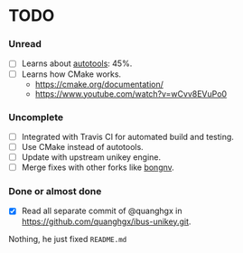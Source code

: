 # TODO

### Unread
- [ ] Learns about [autotools](https://www.lrde.epita.fr/~adl/autotools.html): 45%.
- [ ] Learns how CMake works.
  - https://cmake.org/documentation/
  - https://www.youtube.com/watch?v=wCvv8EVuPo0

### Uncomplete

- [ ] Integrated with Travis CI for automated build and testing.
- [ ] Use CMake instead of autotools.
- [ ] Update with upstream unikey engine.
- [ ] Merge fixes with other forks like [bongnv](https://github.com/bongnv/ibus-unikey).

### Done or almost done
- [x] Read all separate commit of @quanghgx in https://github.com/quanghgx/ibus-unikey.git.

Nothing, he just fixed `README.md`
